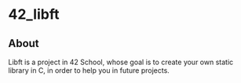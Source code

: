 # 42_libft

## About
Libft is a project in 42 School, whose goal is to create your own static library in C, in order to help you in future projects.
